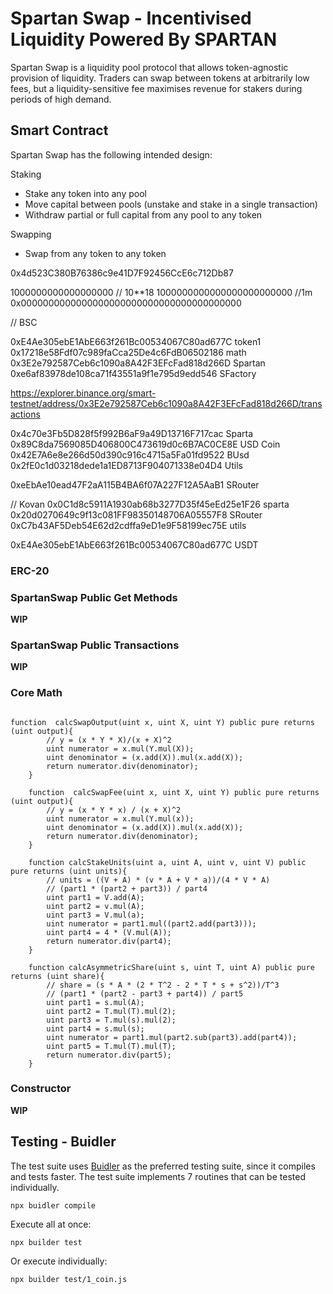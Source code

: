 # Spartan Swap - Incentivised Liquidity Powered By SPARTAN

Spartan Swap is a liquidity pool protocol that allows token-agnostic provision of liquidity. Traders can swap between tokens at arbitrarily low fees, but a liquidity-sensitive fee maximises revenue for stakers during periods of high demand. 

## Smart Contract

Spartan Swap  has the following intended design:

Staking
* Stake any token into any pool
* Move capital between pools (unstake and stake in a single transaction)
* Withdraw partial or full capital from any pool to any token

Swapping
* Swap from any token to any token

0x4d523C380B76386c9e41D7F92456CcE6c712Db87

1000000000000000000 // 10**18
1000000000000000000000000 //1m
0x0000000000000000000000000000000000000000

// BSC

0xE4Ae305ebE1AbE663f261Bc00534067C80ad677C token1
0x17218e58Fdf07c989faCca25De4c6FdB06502186 math
0x3E2e792587Ceb6c1090a8A42F3EFcFad818d266D Spartan
0xe6af83978de108ca71f43551a9f1e795d9edd546 SFactory


https://explorer.binance.org/smart-testnet/address/0x3E2e792587Ceb6c1090a8A42F3EFcFad818d266D/transactions


0x4c70e3Fb5D828f5f992B6aF9a49D13716F717cac Sparta
0x89C8da7569085D406800C473619d0c6B7AC0CE8E USD Coin
0x42E7A6e8e266d50d390c916c4715a5Fa01fd9522 BUsd
0x2fE0c1d03218dede1a1ED8713F904071338e04D4 Utils

0xeEbAe10ead47F2aA115B4BA6f07A227F12A5AaB1 SRouter


// Kovan
0x0C1d8c5911A1930ab68b3277D35f45eEd25e1F26 sparta
0x20d0270649c9f13c081FF98350148706A05557F8 SRouter
0xC7b43AF5Deb54E62d2cdffa9eD1e9F58199ec75E utils

0xE4Ae305ebE1AbE663f261Bc00534067C80ad677C USDT


### ERC-20

### SpartanSwap Public Get Methods
**WIP**

### SpartanSwap Public Transactions
**WIP**

### Core Math

```solidity

function  calcSwapOutput(uint x, uint X, uint Y) public pure returns (uint output){
        // y = (x * Y * X)/(x + X)^2
        uint numerator = x.mul(Y.mul(X));
        uint denominator = (x.add(X)).mul(x.add(X));
        return numerator.div(denominator);
    }

    function  calcSwapFee(uint x, uint X, uint Y) public pure returns (uint output){
        // y = (x * Y * x) / (x + X)^2
        uint numerator = x.mul(Y.mul(x));
        uint denominator = (x.add(X)).mul(x.add(X));
        return numerator.div(denominator);
    }

    function calcStakeUnits(uint a, uint A, uint v, uint V) public pure returns (uint units){
        // units = ((V + A) * (v * A + V * a))/(4 * V * A)
        // (part1 * (part2 + part3)) / part4
        uint part1 = V.add(A);
        uint part2 = v.mul(A);
        uint part3 = V.mul(a);
        uint numerator = part1.mul((part2.add(part3)));
        uint part4 = 4 * (V.mul(A));
        return numerator.div(part4);
    }

    function calcAsymmetricShare(uint s, uint T, uint A) public pure returns (uint share){
        // share = (s * A * (2 * T^2 - 2 * T * s + s^2))/T^3
        // (part1 * (part2 - part3 + part4)) / part5
        uint part1 = s.mul(A);
        uint part2 = T.mul(T).mul(2);
        uint part3 = T.mul(s).mul(2);
        uint part4 = s.mul(s);
        uint numerator = part1.mul(part2.sub(part3).add(part4));
        uint part5 = T.mul(T).mul(T);
        return numerator.div(part5);
    }
```

### Constructor
**WIP**


## Testing - Buidler

The test suite uses [Buidler](https://buidler.dev/) as the preferred testing suite, since it compiles and tests faster. 
The test suite implements 7 routines that can be tested individually.

```
npx buidler compile
```

Execute all at once:
```
npx builder test
```

Or execute individually:
```
npx builder test/1_coin.js
```



